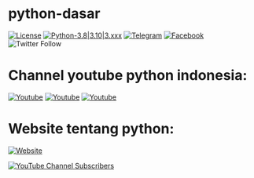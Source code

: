 # python-dasar

[![License](https://img.shields.io/badge/license-MIT-red.svg)](https://raw.githubusercontent.com/kobencry/python-dasar/main/LICENSE) [![Python-3.8|3.10|3.xxx](https://img.shields.io/badge/python-3.8|3.10|3.xxx-green.svg)](https://www.python.org) [![Telegram](https://img.shields.io/badge/telegram-python-blue.svg)](https://web.telegram.org/z/#-1052242766) [![Facebook](https://img.shields.io/badge/facebook-python-blue.svg)](https://web.facebook.com/groups/1547113062220560/?hoisted_section_header_type=recently_seen&multi_permalinks=3261000454165137) ![Twitter Follow](https://img.shields.io/twitter/follow/RexosP?style=social)

# Channel youtube python indonesia:
[![Youtube](https://img.shields.io/badge/youtube-KelasTerbuka-red.svg)](https://www.youtube.com/c/kelasterbuka)    [![Youtube](https://img.shields.io/badge/youtube-IndonesiaBelajar-red.svg)](https://www.youtube.com/c/IndonesiaBelajarKomputer)    [![Youtube](https://img.shields.io/badge/youtube-ProgrammerZamanNow-red.svg)](https://www.youtube.com/c/ProgrammerZamanNow)

# Website tentang python:
[![Website](https://img.shields.io/badge/website-W3Schools-red.svg)](https://www.w3schools.com/python/)

[![YouTube Channel Subscribers](https://img.shields.io/youtube/channel/subscribers/label=Kelas%20Terbuka&style=social)](https://www.youtube.com/c/kelasterbuka)
